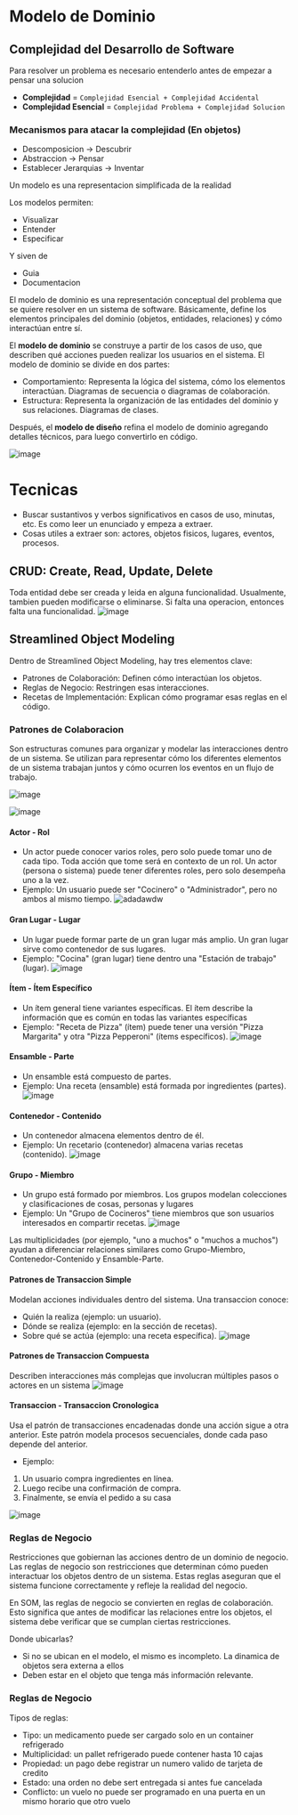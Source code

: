 #  Modelo de Dominio

## Complejidad del Desarrollo de Software
Para resolver un problema es necesario entenderlo antes de empezar a pensar una solucion 
- **Complejidad** = `Complejidad Esencial + Complejidad Accidental`
- **Complejidad Esencial** = `Complejidad Problema + Complejidad Solucion`

### Mecanismos para atacar la complejidad (En objetos)
- Descomposicion -> Descubrir
- Abstraccion -> Pensar
- Establecer Jerarquias -> Inventar

Un modelo es una representacion simplificada de la realidad

Los modelos permiten:
- Visualizar
- Entender
- Especificar

Y siven de
- Guia
- Documentacion

El modelo de dominio es una representación conceptual del problema que se quiere resolver en un sistema de software. Básicamente, define los elementos principales del dominio (objetos, entidades, relaciones) y cómo interactúan entre sí.

El **modelo de dominio** se construye a partir de los casos de uso, que describen qué acciones pueden realizar los usuarios en el sistema. El modelo de dominio se divide en dos partes:
- Comportamiento: Representa la lógica del sistema, cómo los elementos interactúan. Diagramas de secuencia o diagramas de colaboración.
- Estructura: Representa la organización de las entidades del dominio y sus relaciones. Diagramas de clases.

Después, el **modelo de diseño** refina el modelo de dominio agregando detalles técnicos, para luego convertirlo en código.

![image](https://github.com/user-attachments/assets/84cf5646-d4cb-43df-a150-c1fe6a3da50a)

# Tecnicas
- Buscar sustantivos y verbos significativos en casos de uso, minutas, etc. Es como leer un enunciado y empeza a extraer.
- Cosas utiles a extraer son: actores, objetos fisicos, lugares, eventos, procesos.

## CRUD: Create, Read, Update, Delete
Toda entidad debe ser creada y leida en alguna funcionalidad. Usualmente, tambien pueden modificarse o eliminarse. Si falta una operacion, entonces falta una funcionalidad.
![image](https://github.com/user-attachments/assets/c1241319-fc5a-41ab-873c-10605dfda84d)

## Streamlined Object Modeling
Dentro de Streamlined Object Modeling, hay tres elementos clave:
- Patrones de Colaboración: Definen cómo interactúan los objetos.
- Reglas de Negocio: Restringen esas interacciones.
- Recetas de Implementación: Explican cómo programar esas reglas en el código.

### Patrones de Colaboracion 
Son estructuras comunes para organizar y modelar las interacciones dentro de un sistema. Se utilizan para representar cómo los diferentes elementos de un sistema trabajan juntos y cómo ocurren los eventos en un flujo de trabajo.

![image](https://github.com/user-attachments/assets/62a34b7a-561c-466c-b23f-936fbc80557d)

![image](https://github.com/user-attachments/assets/675f2f3d-f0bd-4d71-b878-d0a1e94db180)

#### Actor - Rol
  - Un actor puede conocer varios roles, pero solo puede tomar uno de cada tipo. Toda acción que tome será en contexto de un rol. Un actor (persona o sistema) puede tener diferentes roles, pero solo desempeña uno a la vez.
  - Ejemplo: Un usuario puede ser "Cocinero" o "Administrador", pero no ambos al mismo tiempo.
![adadawdw](https://github.com/user-attachments/assets/26bdf8a5-a6c1-4e1e-aa27-057746760ac6)

#### Gran Lugar - Lugar
  - Un lugar puede formar parte de un gran lugar más amplio. Un gran lugar sirve como contenedor de sus lugares.
  - Ejemplo: "Cocina" (gran lugar) tiene dentro una "Estación de trabajo" (lugar).
![image](https://github.com/user-attachments/assets/87d6f7f0-a51d-4ae3-bb40-9f34c4f41015)

#### Ítem - Ítem Específico
  - Un ítem general tiene variantes específicas. El ítem describe la información que es común en todas las variantes específicas
  - Ejemplo: "Receta de Pizza" (ítem) puede tener una versión "Pizza Margarita" y otra "Pizza Pepperoni" (ítems específicos).
![image](https://github.com/user-attachments/assets/b00f15d8-50e7-494b-9787-24aaf197dbf2)

#### Ensamble - Parte
  - Un ensamble está compuesto de partes.
  - Ejemplo: Una receta (ensamble) está formada por ingredientes (partes).
![image](https://github.com/user-attachments/assets/11f5ce10-781b-440f-9822-6f7ae5c0d4db)

#### Contenedor - Contenido
  - Un contenedor almacena elementos dentro de él.
  - Ejemplo: Un recetario (contenedor) almacena varias recetas (contenido).
![image](https://github.com/user-attachments/assets/bfdac1e2-7701-4da7-81a6-631bb9e05cca)

#### Grupo - Miembro
  - Un grupo está formado por miembros. Los grupos modelan colecciones y clasificaciones de cosas, personas y lugares
  - Ejemplo: Un "Grupo de Cocineros" tiene miembros que son usuarios interesados en compartir recetas.
![image](https://github.com/user-attachments/assets/569943dc-08fe-4dea-92c7-8bdddadf3b7b)

Las multiplicidades (por ejemplo, "uno a muchos" o "muchos a muchos") ayudan a diferenciar relaciones similares como Grupo-Miembro, Contenedor-Contenido y Ensamble-Parte.

#### Patrones de Transaccion Simple
Modelan acciones individuales dentro del sistema. Una transaccion conoce:
- Quién la realiza (ejemplo: un usuario).
- Dónde se realiza (ejemplo: en la sección de recetas).
- Sobre qué se actúa (ejemplo: una receta específica).
![image](https://github.com/user-attachments/assets/182b7f5f-f9b0-4899-be94-3bad20a5a9ca)

#### Patrones de Transaccion Compuesta
Describen interacciones más complejas que involucran múltiples pasos o actores en un sistema
![image](https://github.com/user-attachments/assets/a6817823-e261-43a7-95dc-87772e08d36a)

#### Transaccion - Transaccion Cronologica
Usa el patrón de transacciones encadenadas donde una acción sigue a otra anterior. Este patrón modela procesos secuenciales, donde cada paso depende del anterior.
- Ejemplo:
1. Un usuario compra ingredientes en línea.
2. Luego recibe una confirmación de compra.
3. Finalmente, se envía el pedido a su casa

![image](https://github.com/user-attachments/assets/8ff94dc2-f1dd-4076-a2b1-4807655d82e5)

### Reglas de Negocio
Restricciones que gobiernan las acciones dentro de un dominio de negocio. Las reglas de negocio son restricciones que determinan cómo pueden interactuar los objetos dentro de un sistema. Estas reglas aseguran que el sistema funcione correctamente y refleje la realidad del negocio.

En SOM, las reglas de negocio se convierten en reglas de colaboración. Esto significa que antes de modificar las relaciones entre los objetos, el sistema debe verificar que se cumplan ciertas restricciones.

Donde ubicarlas?
- Si no se ubican en el modelo, el mismo es incompleto. La dinamica de objetos sera externa a ellos
-  Deben estar en el objeto que tenga más información relevante.

### Reglas de Negocio
Tipos de reglas:
- Tipo: un medicamento puede ser cargado solo en un container refrigerado
- Multiplicidad: un pallet refrigerado puede contener hasta 10 cajas
- Propiedad: un pago debe registrar un numero valido de tarjeta de credito
- Estado: una orden no debe sert entregada si antes fue cancelada
- Conflicto: un vuelo no puede ser programado en una puerta en un mismo horario que otro vuelo
